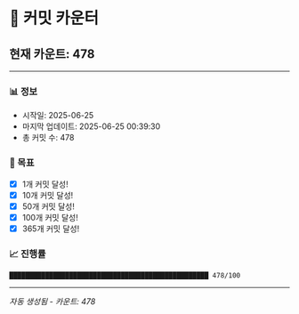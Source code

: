 # 🔢 커밋 카운터

## 현재 카운트: 478

---

### 📊 정보
- 시작일: 2025-06-25
- 마지막 업데이트: 2025-06-25 00:39:30
- 총 커밋 수: 478

### 🎯 목표
- [x] 1개 커밋 달성!
- [x] 10개 커밋 달성!
- [x] 50개 커밋 달성!
- [x] 100개 커밋 달성!
- [x] 365개 커밋 달성!

### 📈 진행률
```
██████████████████████████████████████████████████ 478/100
```

---
*자동 생성됨 - 카운트: 478*
